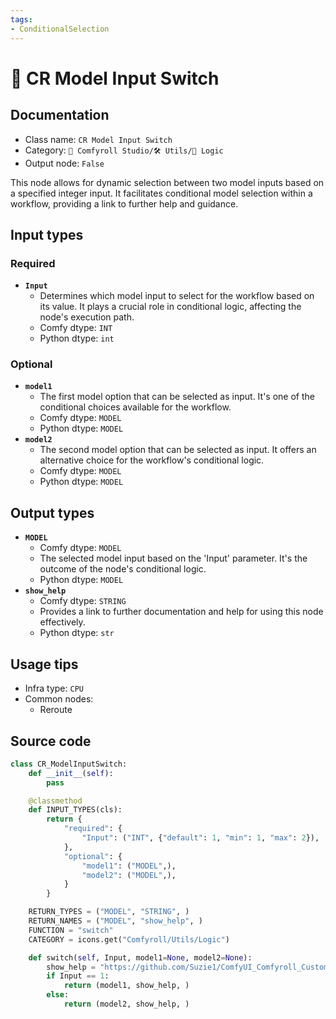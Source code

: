 ```yaml
---
tags:
- ConditionalSelection
---
```


# 🔀 CR Model Input Switch
## Documentation
- Class name: `CR Model Input Switch`
- Category: `🧩 Comfyroll Studio/🛠️ Utils/🔀 Logic`
- Output node: `False`

This node allows for dynamic selection between two model inputs based on a specified integer input. It facilitates conditional model selection within a workflow, providing a link to further help and guidance.
## Input types
### Required
- **`Input`**
    - Determines which model input to select for the workflow based on its value. It plays a crucial role in conditional logic, affecting the node's execution path.
    - Comfy dtype: `INT`
    - Python dtype: `int`
### Optional
- **`model1`**
    - The first model option that can be selected as input. It's one of the conditional choices available for the workflow.
    - Comfy dtype: `MODEL`
    - Python dtype: `MODEL`
- **`model2`**
    - The second model option that can be selected as input. It offers an alternative choice for the workflow's conditional logic.
    - Comfy dtype: `MODEL`
    - Python dtype: `MODEL`
## Output types
- **`MODEL`**
    - Comfy dtype: `MODEL`
    - The selected model input based on the 'Input' parameter. It's the outcome of the node's conditional logic.
    - Python dtype: `MODEL`
- **`show_help`**
    - Comfy dtype: `STRING`
    - Provides a link to further documentation and help for using this node effectively.
    - Python dtype: `str`
## Usage tips
- Infra type: `CPU`
- Common nodes:
    - Reroute



## Source code
```python
class CR_ModelInputSwitch:
    def __init__(self):
        pass

    @classmethod
    def INPUT_TYPES(cls):
        return {
            "required": {
                "Input": ("INT", {"default": 1, "min": 1, "max": 2}),
            },
            "optional": {
                "model1": ("MODEL",),
                "model2": ("MODEL",),   
            }
        }

    RETURN_TYPES = ("MODEL", "STRING", )
    RETURN_NAMES = ("MODEL", "show_help", )
    FUNCTION = "switch"
    CATEGORY = icons.get("Comfyroll/Utils/Logic")

    def switch(self, Input, model1=None, model2=None):
        show_help = "https://github.com/Suzie1/ComfyUI_Comfyroll_CustomNodes/wiki/Logic-Nodes#cr-model-input-switch"
        if Input == 1:
            return (model1, show_help, )
        else:
            return (model2, show_help, )

```
